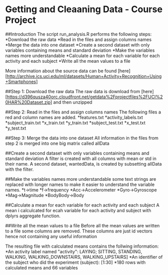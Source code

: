 # Getting and Cleaaning Data - Course Project
##Introduction
The script run_analysis.R performs the following steps:
*Download the raw data 
*Read in the files and assign columns names
*Merge the data into one dataset
*Create a second dataset with only variables containing means and standard deviation
*Make the variables names more understandable 
*Calculate a mean for each variable for each activity and each subject
*Write all the mean values to a file

More information about the source data can be found [here][http://archive.ics.uci.edu/ml/datasets/Human+Activity+Recognition+Using+Smartphones]

##Step 1: Download the raw data
The raw data is download from [here][https://d396qusza40orc.cloudfront.net/getdata%2Fprojectfiles%2FUCI%20HAR%20Dataset.zip] and then unzipped

##Step 2: Read in the files and assign columns names
The following files a red and column names are added. 
*features.txt
*activity_labels.txt
*subject_train.txt
*x_train.txt
*y_train.txt
*subject_test.txt
*x_test.txt
*y_test.txt

##Step 3: Merge the data into one dataset
All information in the files from step 2 is merged into one big matrix called allData


##Create a second dataset with only variables containing means and standard deviation
A filter is created with all columns with mean or std in their name. A second dataset, wantedData, is created by subsetting allData with the filter. 

##Make the variables names more understandable
some text strings are replaced with longer names to make it easier to understand the variable names. 
*t->time
*f->frequency
*Acc->Accelerometer
*Gyro->Gyroscope
*Mag->Magnitude
*BodyBody->Body

##Calculate a mean for each variable for each activity and each subject
A mean i calculcated for ecah variable for each activity and subject with dplyrs aggregate function. 

##Write all the mean values to a file
Before all the mean values are written to a file some columns are removed. These columns are just id vectors hence not containing any useful information

The resulting file with calculated means contains the follwing information: 
*An activity label named "activity": LAYING; SITTING, STANDING, WALKING, WALKING_DOWNSTAIRS, WALKING_UPSTAIRS]
*An identifier of the subject who did the experiment (subject): [1:30]
*180 rows with calculated means and 66 variables

